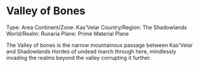 # Valley of Bones

Type: Area
Continent/Zone: Kas'Velar
Country/Region: The Shadowlands
World/Realm: Runaria
Plane: Prime Material Plane

The Valley of bones is the narrow mountainous passage between Kas'Velar and Shadowlands Hordes of undead march through here, mindlessly invading the realms beyond the valley corrupting it further.
